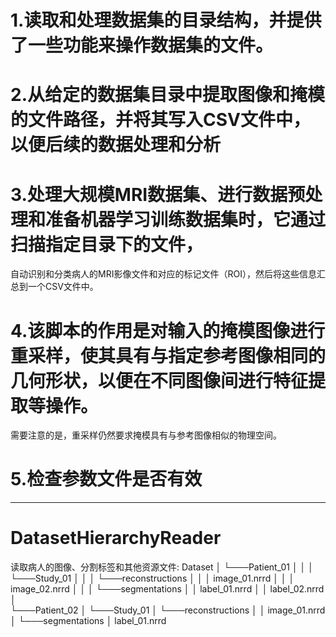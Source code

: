 # 1.读取和处理数据集的目录结构，并提供了一些功能来操作数据集的文件。

# 2.从给定的数据集目录中提取图像和掩模的文件路径，并将其写入CSV文件中，以便后续的数据处理和分析

# 3.处理大规模MRI数据集、进行数据预处理和准备机器学习训练数据集时，它通过扫描指定目录下的文件，
   自动识别和分类病人的MRI影像文件和对应的标记文件（ROI），然后将这些信息汇总到一个CSV文件中。 
   
# 4.该脚本的作用是对输入的掩模图像进行重采样，使其具有与指定参考图像相同的几何形状，以便在不同图像间进行特征提取等操作。  
   需要注意的是，重采样仍然要求掩模具有与参考图像相似的物理空间。 

# 5.检查参数文件是否有效

  
--------------------------------
# DatasetHierarchyReader
读取病人的图像、分割标签和其他资源文件:
Dataset
│
└───Patient_01
│   │
│   └───Study_01
│       │
│       └───reconstructions
│       │   │   image_01.nrrd
│       │   │   image_02.nrrd
│       │
│       └───segmentations
│           │   label_01.nrrd
│           │   label_02.nrrd
│   
└───Patient_02
    │
    └───Study_01
        │
        └───reconstructions
        │   │   image_01.nrrd
        │
        └───segmentations
            │   label_01.nrrd
